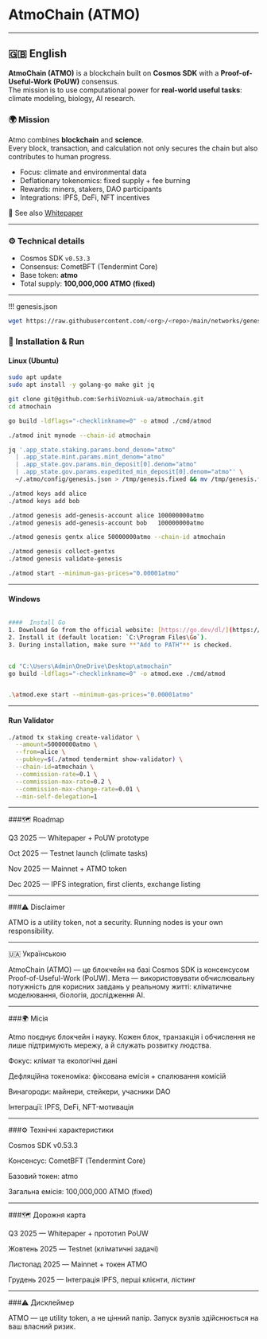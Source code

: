 # AtmoChain (ATMO)

---

## 🇬🇧 English

**AtmoChain (ATMO)** is a blockchain built on **Cosmos SDK** with a **Proof-of-Useful-Work (PoUW)** consensus.  
The mission is to use computational power for **real-world useful tasks**: climate modeling, biology, AI research.  

### 🌍 Mission
Atmo combines **blockchain** and **science**.  
Every block, transaction, and calculation not only secures the chain but also contributes to human progress.  

- Focus: climate and environmental data  
- Deflationary tokenomics: fixed supply + fee burning  
- Rewards: miners, stakers, DAO participants  
- Integrations: IPFS, DeFi, NFT incentives  

📖 See also [Whitepaper](./Atmo_Whitepaper_Investor_Miner.pdf)  

---

### ⚙️ Technical details
- Cosmos SDK `v0.53.3`
- Consensus: CometBFT (Tendermint Core)
- Base token: **atmo**
- Total supply: **100,000,000 ATMO (fixed)**

---
!!! genesis.json 
```bash
wget https://raw.githubusercontent.com/<org>/<repo>/main/networks/genesis.json -O ~/.atmo/config/genesis.json

```
### 🚀 Installation & Run

#### Linux (Ubuntu)
```bash
sudo apt update
sudo apt install -y golang-go make git jq

git clone git@github.com:SerhiiVozniuk-ua/atmochain.git
cd atmochain

go build -ldflags="-checklinkname=0" -o atmod ./cmd/atmod

./atmod init mynode --chain-id atmochain

jq '.app_state.staking.params.bond_denom="atmo"
  | .app_state.mint.params.mint_denom="atmo"
  | .app_state.gov.params.min_deposit[0].denom="atmo"
  | .app_state.gov.params.expedited_min_deposit[0].denom="atmo"' \
  ~/.atmo/config/genesis.json > /tmp/genesis.fixed && mv /tmp/genesis.fixed ~/.atmo/config/genesis.json

./atmod keys add alice
./atmod keys add bob

./atmod genesis add-genesis-account alice 100000000atmo
./atmod genesis add-genesis-account bob   100000000atmo

./atmod genesis gentx alice 50000000atmo --chain-id atmochain

./atmod genesis collect-gentxs
./atmod genesis validate-genesis

./atmod start --minimum-gas-prices="0.00001atmo"
```

---

#### Windows
```bash

####  Install Go
1. Download Go from the official website: [https://go.dev/dl/](https://go.dev/dl/).
2. Install it (default location: `C:\Program Files\Go`).
3. During installation, make sure **"Add to PATH"** is checked.  


cd "C:\Users\Admin\OneDrive\Desktop\atmochain"
go build -ldflags="-checklinkname=0" -o atmod.exe ./cmd/atmod


.\atmod.exe start --minimum-gas-prices="0.00001atmo"
```
---


#### Run Validator
```bash
./atmod tx staking create-validator \
  --amount=50000000atmo \
  --from=alice \
  --pubkey=$(./atmod tendermint show-validator) \
  --chain-id=atmochain \
  --commission-rate=0.1 \
  --commission-max-rate=0.2 \
  --commission-max-change-rate=0.01 \
  --min-self-delegation=1

```
---


###🗺 Roadmap

Q3 2025 — Whitepaper + PoUW prototype

Oct 2025 — Testnet launch (climate tasks)

Nov 2025 — Mainnet + ATMO token

Dec 2025 — IPFS integration, first clients, exchange listing

---


###⚠️ Disclaimer

ATMO is a utility token, not a security.
Running nodes is your own responsibility.


---

🇺🇦 Українською

AtmoChain (ATMO) — це блокчейн на базі Cosmos SDK із консенсусом Proof-of-Useful-Work (PoUW).
Мета — використовувати обчислювальну потужність для корисних завдань у реальному житті: кліматичне моделювання, біологія, дослідження AI.

---


###🌍 Місія

Atmo поєднує блокчейн і науку.
Кожен блок, транзакція і обчислення не лише підтримують мережу, а й служать розвитку людства.

Фокус: клімат та екологічні дані

Дефляційна токеноміка: фіксована емісія + спалювання комісій

Винагороди: майнери, стейкери, учасники DAO

Інтеграції: IPFS, DeFi, NFT-мотивація

---


###⚙️ Технічні характеристики

Cosmos SDK v0.53.3

Консенсус: CometBFT (Tendermint Core)

Базовий токен: atmo

Загальна емісія: 100,000,000 ATMO (fixed)


---

###🗺 Дорожня карта

Q3 2025 — Whitepaper + прототип PoUW

Жовтень 2025 — Testnet (кліматичні задачі)

Листопад 2025 — Mainnet + токен ATMO

Грудень 2025 — Інтеграція IPFS, перші клієнти, лістинг

---

###⚠️ Дисклеймер

ATMO — це utility token, а не цінний папір.
Запуск вузлів здійснюється на ваш власний ризик.
